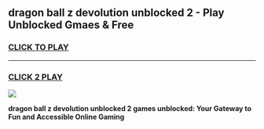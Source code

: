 
## dragon ball z devolution unblocked 2 - Play Unblocked Gmaes & Free
<h3>
<a href="https://news.freeplayer.one?title=dragon_ball_z_devolution_unblocked_2&ref=16F">CLICK TO PLAY</a></h3>
<hr>

<h3>
<a href="https://news.freeplayer.one?title=dragon_ball_z_devolution_unblocked_2&ref=16F">CLICK 2 PLAY</a>
  
</h3>

<a href="https://news.freeplayer.one?title=dragon_ball_z_devolution_unblocked_2&ref=16F/"><img src="https://clearcache.store/games.png"></a>


**dragon ball z devolution unblocked 2 games unblocked: Your Gateway to Fun and Accessible Online Gaming**
